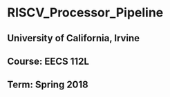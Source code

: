 # RISCV_Processor_Pipeline
## University of California, Irvine
## Course: EECS 112L
## Term: Spring 2018
